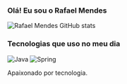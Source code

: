 ### Olá! Eu sou o Rafael Mendes

![Rafael Mendes GitHub stats](https://github-readme-stats.vercel.app/api?username=rafaelmendesctt&show_icons=true&theme=dracula)

### Tecnologias que uso no meu dia

![Java](https://img.shields.io/badge/Java-ED8B00?style=for-the-badge&logo=openjdk&logoColor=white)
![Spring](https://img.shields.io/badge/Spring-6DB33F?style=for-the-badge&logo=spring&logoColor=white)

Apaixonado por tecnologia.
